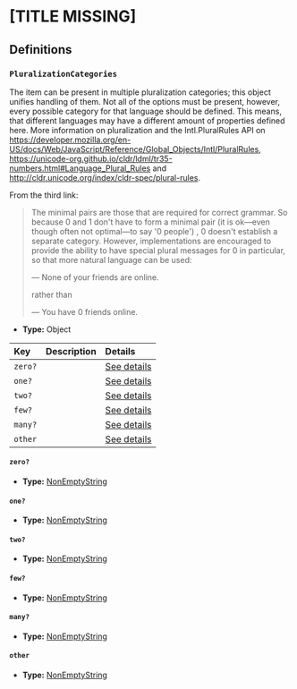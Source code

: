 # [TITLE MISSING]

## Definitions

### <a name="PluralizationCategories"></a> `PluralizationCategories`

The item can be present in multiple pluralization categories; this object
unifies handling of them. Not all of the options must be present, however,
every possible category for that language should be defined. This means, that
different languages may have a different amount of properties defined here.
More information on pluralization and the Intl.PluralRules API on
https://developer.mozilla.org/en-US/docs/Web/JavaScript/Reference/Global_Objects/Intl/PluralRules,
https://unicode-org.github.io/cldr/ldml/tr35-numbers.html#Language_Plural_Rules and
http://cldr.unicode.org/index/cldr-spec/plural-rules.

From the third link:

> The minimal pairs are those that are required for correct grammar. So
> because 0 and 1 don't have to form a minimal pair (it is ok—even though
> often not optimal—to say '0 people') , 0 doesn't establish a separate
> category. However, implementations are encouraged to provide the ability to
> have special plural messages for 0 in particular, so that more natural
> language can be used:
>
> — None of your friends are online.
>
> rather than
>
> — You have 0 friends online.

- **Type:** Object

Key | Description | Details
:-- | :-- | :--
`zero?` |  | <a href="#PluralizationCategories/zero">See details</a>
`one?` |  | <a href="#PluralizationCategories/one">See details</a>
`two?` |  | <a href="#PluralizationCategories/two">See details</a>
`few?` |  | <a href="#PluralizationCategories/few">See details</a>
`many?` |  | <a href="#PluralizationCategories/many">See details</a>
`other` |  | <a href="#PluralizationCategories/other">See details</a>

#### <a name="PluralizationCategories/zero"></a> `zero?`

- **Type:** <a href="./_NonEmptyString.md#NonEmptyString">NonEmptyString</a>

#### <a name="PluralizationCategories/one"></a> `one?`

- **Type:** <a href="./_NonEmptyString.md#NonEmptyString">NonEmptyString</a>

#### <a name="PluralizationCategories/two"></a> `two?`

- **Type:** <a href="./_NonEmptyString.md#NonEmptyString">NonEmptyString</a>

#### <a name="PluralizationCategories/few"></a> `few?`

- **Type:** <a href="./_NonEmptyString.md#NonEmptyString">NonEmptyString</a>

#### <a name="PluralizationCategories/many"></a> `many?`

- **Type:** <a href="./_NonEmptyString.md#NonEmptyString">NonEmptyString</a>

#### <a name="PluralizationCategories/other"></a> `other`

- **Type:** <a href="./_NonEmptyString.md#NonEmptyString">NonEmptyString</a>
